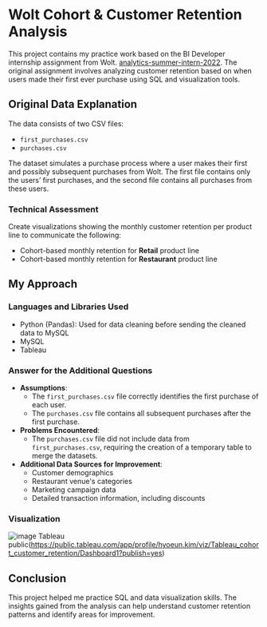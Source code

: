 # Wolt Cohort & Customer Retention Analysis

This project contains my practice work based on the BI Developer internship assignment from Wolt. [analytics-summer-intern-2022](https://github.com/woltapp/analytics-summer-intern-2022). The original assignment involves analyzing customer retention based on when users made their first ever purchase using SQL and visualization tools.

## Original Data Explanation

The data consists of two CSV files:  
- `first_purchases.csv`
- `purchases.csv`

The dataset simulates a purchase process where a user makes their first and possibly subsequent purchases from Wolt. The first file contains only the users’ first purchases, and the second file contains all purchases from these users.

### Technical Assessment

Create visualizations showing the monthly customer retention per product line to communicate the following:
- Cohort-based monthly retention for **Retail** product line
- Cohort-based monthly retention for **Restaurant** product line

## My Approach

### Languages and Libraries Used
- Python (Pandas): Used for data cleaning before sending the cleaned data to MySQL
- MySQL
- Tableau

### Answer for the Additional Questions
- **Assumptions**:
  - The `first_purchases.csv` file correctly identifies the first purchase of each user.
  - The `purchases.csv` file contains all subsequent purchases after the first purchase.
- **Problems Encountered**:
  - The `purchases.csv` file did not include data from `first_purchases.csv`, requiring the creation of a temporary table to merge the datasets.
- **Additional Data Sources for Improvement**:
  - Customer demographics
  - Restaurant venue's categories
  - Marketing campaign data
  - Detailed transaction information, including discounts

### Visualization
![image](https://github.com/user-attachments/assets/ae50e953-bf14-4f78-97be-db81cd7a2cdd)
Tableau public(https://public.tableau.com/app/profile/hyoeun.kim/viz/Tableau_cohort_customer_retention/Dashboard1?publish=yes)

## Conclusion

This project helped me practice SQL and data visualization skills. The insights gained from the analysis can help understand customer retention patterns and identify areas for improvement.

